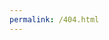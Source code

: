 ```yaml
---
permalink: /404.html
---
```

<!doctype html>
<html lang="en">
<head>
  <meta charset="utf-8">
  <title>StockTracker</title>
  <base href="/">
  <meta name="viewport" content="width=device-width, initial-scale=1">
  <link rel="icon" type="image/x-icon" href="favicon.ico">
</head>
<body>
  <st-root></st-root>
</body>
</html>
